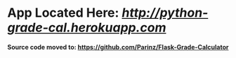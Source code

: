 

# App Located Here: *http://python-grade-cal.herokuapp.com*









**Source code moved to: https://github.com/Parinz/Flask-Grade-Calculator**
